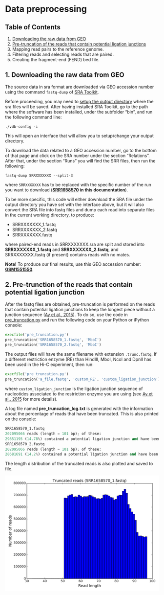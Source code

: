 # Data preprocessing

## Table of Contents

1. [Downloading the raw data from GEO](#1-downloading-the-raw-data-from-geo)
2. [Pre-truncation of the reads that contain potential ligation junctions](#2-pre-trunction-of-the-reads-that-contain-potential-ligation-junction)
3. Mapping read pairs to the reference genome.
4. Filtering reads and selecting reads that are paired.
5. Creating the fragment-end (FEND) bed file.

## 1. Downloading the raw data from GEO

The source data in sra format are downloaded via GEO accession number using the command ```fastq-dump``` of [SRA Toolkit](http://www.ncbi.nlm.nih.gov/Traces/sra/sra.cgi?view=toolkit_doc&f=fastq-dump).

Before proceeding, you may need to [setup the output directory](https://github.com/ncbi/sra-tools/wiki/Toolkit-Configuration) where the sra files will be saved. After having installed SRA Toolkit, go to the path where the software has been installed, under the subfolder “bin”, and run the following command line:
```unix
./vdb-config -i
```
This will open an interface that will allow you to setup/change your output directory.

To download the data related to a GEO accession number, go to the bottom of that page and click on the SRA number under the section “Relations”. After that, under the section “Runs” you will find the SRR files, then run the following:
```unix
fastq-dump SRRXXXXXXX --split-3
```
where ```SRRXXXXXXX``` has to be replaced with the specific number of the run you want to download (**[SRR1658570](https://www.ncbi.nlm.nih.gov/sra?term=SRX764936) in this documentation**).

To be more specific, this code will either download the SRA file under the output directory you have set with the interface above, but it will also convert the SRA file into fastq files and dump each read into separate files in the current working directory, to produce:

- SRRXXXXXXX_1.fastq
- SRRXXXXXXX_2.fastq
- SRRXXXXXXX.fastq

where paired-end reads in SRRXXXXXXX.sra are split and stored into **SRRXXXXXXX_1.fastq** and **SRRXXXXXXX_2.fastq**, and SRRXXXXXXX.fastq (if present) contains reads with no mates.

**Note!**
To produce our final results, use this GEO accession number: **[GSM1551550](https://www.ncbi.nlm.nih.gov/geo/query/acc.cgi?acc=GSM1551550)**.

## 2. Pre-trunction of the reads that contain potential ligation junction

After the fastq files are obtained, pre-truncation is performed on the reads that contain potential ligation junctions to keep the longest piece without a junction sequence ([Ay et al., 2015](https://genomebiology.biomedcentral.com/articles/10.1186/s13059-015-0745-7)). To do so, use the code in [pre_truncation.py](/scripts/pre_truncation.py) and run the following code on your Python or iPython console:
```Python
execfile('pre_truncation.py')
pre_truncation('SRR1658570_1.fastq', 'MboI')
pre_truncation('SRR1658570_2.fastq', 'MboI')
```
The output files will have the same filename with extension ```.trunc.fastq```. If a different restriction enzyme (RE) than HindIII, MboI, NcoI and DpnII has been used in the Hi-C experiment, then run:
```Python
execfile('pre_truncation.py')
pre_truncation('a_file.fastq', 'custom_RE', 'custom_ligation_junction')
```
where ```custom_ligation_junction``` is the ligation junction sequence of nucleotides associated to the restriction enzyme you are using (see [Ay et al., 2015](https://genomebiology.biomedcentral.com/articles/10.1186/s13059-015-0745-7) for more details).

A log file named **pre_truncation_log.txt** is generated with the information about the percentage of reads that have been truncated. This is also printed on the console:
```Python
SRR1658570_1.fastq
202095066 reads (length = 101 bp); of these:
29851195 (14.78%) contained a potential ligation junction and have been truncated.
SRR1658570_2.fastq
202095066 reads (length = 101 bp); of these:
28681691 (14.2%) contained a potential ligation junction and have been truncated.
```
The length distribution of the truncated reads is also plotted and saved to file.

![](/figures/SRR1658570_1.fastq_truncated_reads.png)

